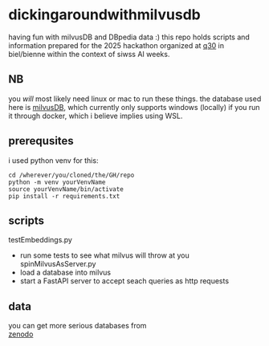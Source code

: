 # dickingaroundwithmilvusdb
having fun with milvusDB and DBpedia data :)
this repo holds scripts and information prepared for the 2025 hackathon organized at [q30](https://q30.space/en/) in biel/bienne within the context of siwss AI weeks.  

## NB  
you _will_ most likely need linux or mac to run these things. the database used here is [milvusDB](https://milvus.io/), which currently only supports windows (locally) if you run it through docker, which i believe implies using WSL.  

## prerequsites  
i used python venv for this:  
```
cd /wherever/you/cloned/the/GH/repo  
python -m venv yourVenvName  
source yourVenvName/bin/activate  
pip install -r requirements.txt  
```

## scripts  
testEmbeddings.py  
- run some tests to see what milvus will throw at you  
spinMilvusAsServer.py  
- load a database into milvus  
- start a FastAPI server to accept seach queries as http requests  

## data  
you can get more serious databases from  
[zenodo](https://doi.org/10.5281/zenodo.17266309)  

